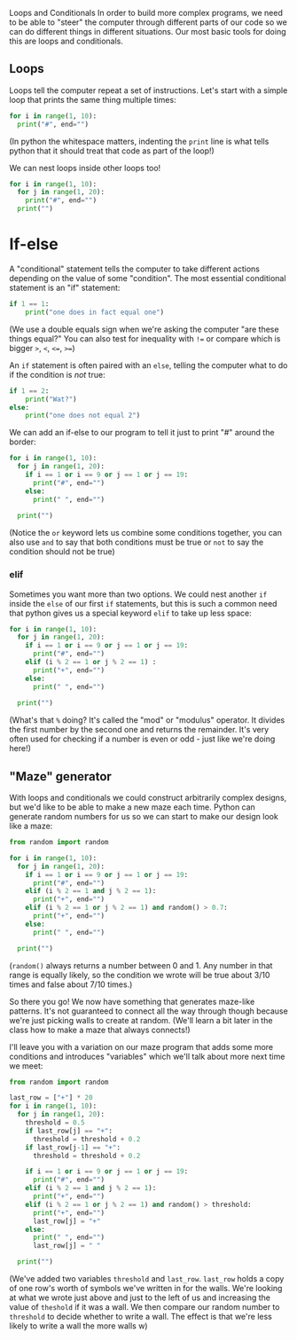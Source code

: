 Loops and Conditionals
In order to build more complex programs, we need to be able to "steer" the computer through different parts of our code so we can do different things in different situations. Our most basic tools for doing this are loops and conditionals.

## Loops 
Loops tell the computer repeat a set of instructions.
Let's start with a simple loop that prints the same thing multiple times:
```python
for i in range(1, 10):
  print("#", end="")
```
(In python the whitespace matters, indenting the `print` line is what tells python that it should treat that code as part of the loop!)

We can nest loops inside other loops too!
```python
for i in range(1, 10):
  for j in range(1, 20):
    print("#", end="")
  print("")
```
# If-else
A "conditional" statement tells the computer to take different actions depending on the value of some "condition". The most essential conditional statement is an "if" statement:
```python
if 1 == 1:
	print("one does in fact equal one")
```
(We use a double equals sign when we're asking the computer "are these things equal?" You can also test for inequality with `!=` or compare which is bigger `>`, `<`, `<=`, `>=`)

An `if` statement is often paired with an `else`, telling the computer what to do if the condition is *not* true:
```python
if 1 == 2:
	print("Wat?")
else:
	print("one does not equal 2")
```
We can add an if-else to our program to tell it just to print "#" around the border:
```python
for i in range(1, 10):
  for j in range(1, 20):
    if i == 1 or i == 9 or j == 1 or j == 19:
      print("#", end="")
    else:
      print(" ", end="")
	  
  print("")
```
(Notice the `or` keyword lets us combine some conditions together, you can also use `and` to say that both conditions must be true or `not` to say the condition should not be true)
### elif
Sometimes you want more than two options. We could nest another `if` inside the `else` of our first `if` statements, but this is such a common need that python gives us a special keyword `elif` to take up less space:
```python
for i in range(1, 10):
  for j in range(1, 20):
    if i == 1 or i == 9 or j == 1 or j == 19:
      print("#", end="")
    elif (i % 2 == 1 or j % 2 == 1) :
      print("+", end="")
    else:
      print(" ", end="")
      
  print("")
```
(What's that `%` doing? It's called the "mod" or "modulus" operator. It divides the first number by the second one and returns the remainder. It's very often used for checking if a number is even or odd -  just like we're doing here!)
## "Maze" generator
With loops and conditionals we could construct arbitrarily complex designs, but we'd like to be able to make a new maze each time. Python can generate random numbers for us so we can start to make our design look like a maze:
```python
from random import random

for i in range(1, 10):
  for j in range(1, 20):
    if i == 1 or i == 9 or j == 1 or j == 19:
      print("#", end="")
    elif (i % 2 == 1 and j % 2 == 1):
      print("+", end="")
    elif (i % 2 == 1 or j % 2 == 1) and random() > 0.7:
      print("+", end="")
    else:
      print(" ", end="")

  print("")
```
(`random()` always returns a number between 0 and 1. Any number in that range is equally likely, so the condition we wrote will be true about 3/10 times and false about 7/10 times.)

So there you go! We now have something that generates maze-like patterns. It's not guaranteed to connect all the way through though because we're just picking walls to create at random. (We'll learn a bit later in the class how to make a maze that always connects!)

I'll leave you with a variation on our maze program that adds some more conditions and introduces "variables" which we'll talk about more next time we meet:
```python
from random import random

last_row = ["+"] * 20
for i in range(1, 10):
  for j in range(1, 20):
    threshold = 0.5
    if last_row[j] == "+":
      threshold = threshold + 0.2
    if last_row[j-1] == "+":
      threshold = threshold + 0.2

    if i == 1 or i == 9 or j == 1 or j == 19:
      print("#", end="")
    elif (i % 2 == 1 and j % 2 == 1):
      print("+", end="")
    elif (i % 2 == 1 or j % 2 == 1) and random() > threshold:
      print("+", end="")
      last_row[j] = "+"
    else:
      print(" ", end="")
      last_row[j] = " "

  print("")
```
(We've added two variables `threshold` and `last_row`. `last_row` holds a copy of one row's worth of symbols we've written in for the walls. We're looking at what we wrote just above and just to the left of us and increasing the value of `theshold` if it was a wall. We then compare our random number to `threshold` to decide whether to write a wall. The effect is that we're less likely to write a wall the more walls w)
